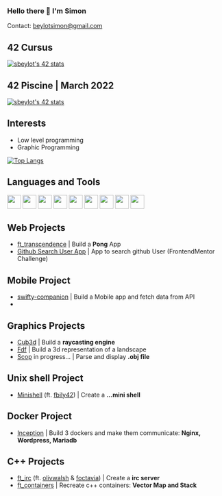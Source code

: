 ### Hello there 👋 I'm Simon

Contact: beylotsimon@gmail.com

## 42 Cursus

[![sbeylot's 42 stats](https://badge42.vercel.app/api/v2/clgak8c7g007308k2u0ma7sr5/stats?cursusId=21&coalitionId=48)](https://github.com/JaeSeoKim/badge42)

## 42 Piscine | March 2022

[![sbeylot's 42 stats](https://badge42.vercel.app/api/v2/clgak8c7g007308k2u0ma7sr5/stats?cursusId=9&coalitionId=piscine)](https://github.com/JaeSeoKim/badge42)

## Interests 

- Low level programming 
- Graphic Programming

[![Top Langs](https://github-readme-stats.vercel.app/api/top-langs/?username=bCigueS&theme=github_dark)](https://github.com/anuraghazra/github-readme-stats)
## Languages and Tools

<p float="left">

<img height="32" width="32" src="https://cdn.simpleicons.org/c/7A8073" />
<img height="32" width="32" src="https://cdn.simpleicons.org/cplusplus/7A8073" />
<img height="32" width="32" src="https://cdn.simpleicons.org/typescript/7A8073" />
<img height="32" width="32" src="https://cdn.simpleicons.org/react/7A8073" />
<img height="32" width="32" src="https://cdn.simpleicons.org/neovim/7A8073" />
<img height="32" width="32" src="https://cdn.simpleicons.org/visualstudiocode/7A8073" />
<img height="32" width="32" src="https://cdn.simpleicons.org/adobephotoshop/7A8073" />
<img height="32" width="32" src="https://cdn.simpleicons.org/adobeillustrator/7A8073" />
<img height="32" width="32" src="https://cdn.simpleicons.org/blender/7A8073" />
</p>

## Web Projects
- [ft_transcendence](https://github.com/bCigueS/ft_transcendence) | Build a **Pong** App
- [Github Search User App](https://github.com/bCigueS/github-user-search-app-frontendmentor) | App to search github User (FrontendMentor Challenge)

## Mobile Project
- [swifty-companion](https://github.com/bCigueS/swifty-companion) | Build a Mobile app and fetch data from API
- 
## Graphics Projects
- [Cub3d](https://github.com/bCigueS/cub3d) | Build a **raycasting engine**
- [Fdf](https://github.com/bCigueS/fdf) | Build a 3d representation of a landscape
- [Scop]() in progress...   | Parse and display **.obj file**

## Unix shell Project
- [Minishell](https://github.com/bCigueS/minishell) (ft. [fbily42](https://github.com/fbily42)) | Create a **...mini shell**

## Docker Project
- [Inception](https://github.com/bCigueS/inception) | Build 3 dockers and make them communicate: **Nginx, Wordpress, Mariadb**

## C++ Projects
- [ft_irc](https://github.com/bCigueS/ft_irc) (ft. [olivwalsh](https://github.com/olivwalsh) & [foctavia](https://github.com/foctavia)) | Create a **irc server**
- [ft_containers](https://github.com/bCigueS/ft_containers) | Recreate c++ containers:  **Vector Map and Stack**

